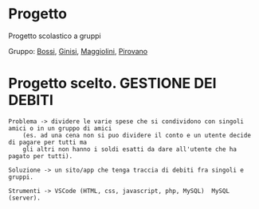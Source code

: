 # Progetto
Progetto scolastico a gruppi

Gruppo: [Bossi](https://github.com/Eyrtxnuo), [Ginisi](https://github.com/Gino0), [Maggiolini](https://github.com/DanieleMaggiolini), [Pirovano](https://github.com/piro04)


# Progetto scelto. GESTIONE DEI DEBITI


	Problema -> dividere le varie spese che si condividono con singoli amici o in un gruppo di amici  
		(es. ad una cena non si puo dividere il conto e un utente decide di pagare per tutti ma 
		gli altri non hanno i soldi esatti da dare all'utente che ha pagato per tutti).
		
	Soluzione -> un sito/app che tenga traccia di debiti fra singoli e gruppi.

	Strumenti -> VSCode (HTML, css, javascript, php, MySQL)  MySQL (server).
